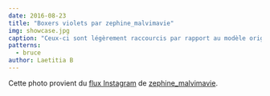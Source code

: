 ```yaml
---
date: 2016-08-23
title: "Boxers violets par zephine_malvimavie"
img: showcase.jpg
caption: "Ceux-ci sont légèrement raccourcis par rapport au modèle original"
patterns:
  - bruce
author: Laetitia B
---
```


Cette photo provient du [flux Instagram](https://www.instagram.com/p/BJcIzihhz-b-2_3G5FtvtsnUz1ZKoqADYPAyZw0/)  de [zephine_malvimavie](https://instagram.com/zephine_malvimavie).
